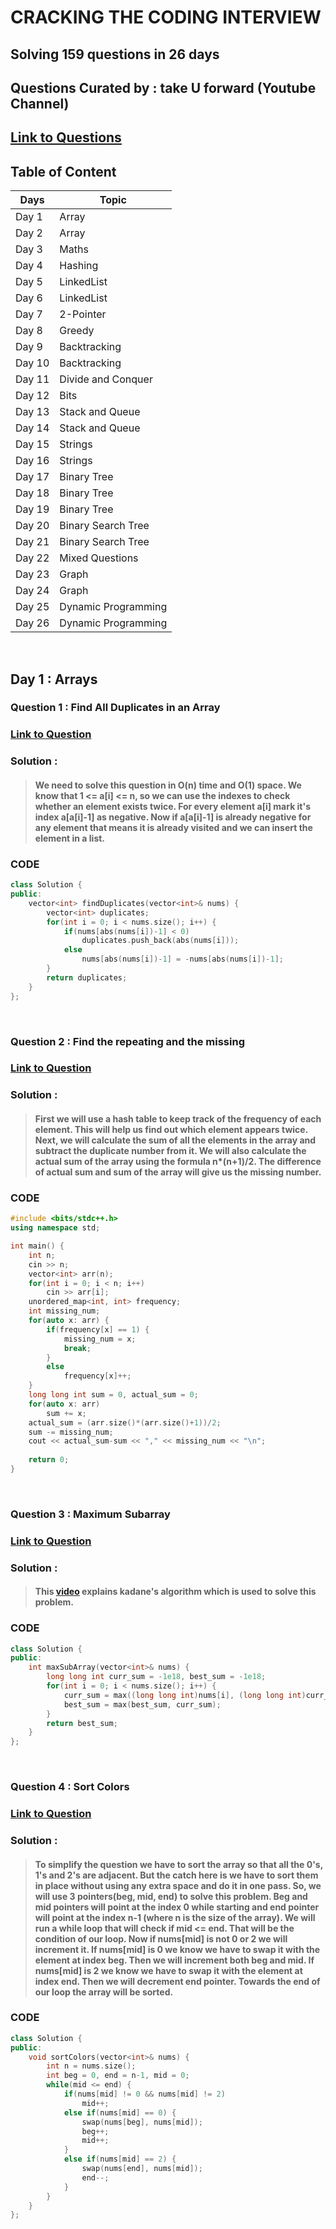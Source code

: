 # CRACKING  THE CODING INTERVIEW

## Solving 159 questions in 26 days
## Questions Curated by : take U forward (Youtube Channel)
## [Link to Questions](https://docs.google.com/document/d/1SM92efk8oDl8nyVw8NHPnbGexTS9W-1gmTEYfEurLWQ/edit)

## Table of Content
 
| Days       | Topic               |
|------------|---------------------|        
| Day 1      | Array               |
| Day 2      | Array               |
| Day 3      | Maths               |
| Day 4      | Hashing             |
| Day 5      | LinkedList          |
| Day 6      | LinkedList          |
| Day 7      | 2-Pointer           |
| Day 8      | Greedy              |
| Day 9      | Backtracking        |
| Day 10     | Backtracking        |
| Day 11     | Divide and Conquer  |
| Day 12     | Bits                |
| Day 13     | Stack and Queue     |
| Day 14     | Stack and Queue     |
| Day 15     | Strings             |
| Day 16     | Strings             |
| Day 17     | Binary Tree         |
| Day 18     | Binary Tree         |
| Day 19     | Binary Tree         |
| Day 20     | Binary Search Tree  |
| Day 21     | Binary Search Tree  |
| Day 22     | Mixed Questions     |
| Day 23     | Graph               |
| Day 24     | Graph               |
| Day 25     | Dynamic Programming |
| Day 26     | Dynamic Programming |

<br/>

## Day 1 : Arrays

### Question 1 : Find All Duplicates in an Array
### [Link to Question](https://leetcode.com/problems/find-all-duplicates-in-an-array/)

### Solution : 
> #### We need to solve this question in O(n) time and O(1) space. We know that 1 <= a[i] <= n, so we can use the indexes to check whether an element exists twice. For every element a[i] mark it's index a[a[i]-1] as negative. Now if a[a[i]-1] is already negative for any element that means it is already visited and we can insert the element in a list.
### **CODE**
```c++
class Solution {
public:
    vector<int> findDuplicates(vector<int>& nums) {
        vector<int> duplicates;
        for(int i = 0; i < nums.size(); i++) {
            if(nums[abs(nums[i])-1] < 0)
                duplicates.push_back(abs(nums[i]));
            else
                nums[abs(nums[i])-1] = -nums[abs(nums[i])-1];
        }
        return duplicates;
    }
};
```
<br/>

### Question 2 : Find the repeating and the missing
### [Link to Question](https://www.hackerrank.com/contests/kcertc/challenges/find-the-repeating-and-the-missing/problem)

### Solution :
> #### First we will use a hash table to keep track of the frequency of each element. This will help us find out which element appears twice. Next, we will calculate the sum of all the elements in the array and subtract the duplicate number from it. We will also calculate the actual sum of the array using the formula n*(n+1)/2. The difference of actual sum and sum of the array will give us the missing number. 

### **CODE**
```c++
#include <bits/stdc++.h>
using namespace std;

int main() { 
    int n;
    cin >> n;
    vector<int> arr(n);
    for(int i = 0; i < n; i++)
        cin >> arr[i];
    unordered_map<int, int> frequency;
    int missing_num;
    for(auto x: arr) {
        if(frequency[x] == 1) {
            missing_num = x;
            break;
        }
        else 
            frequency[x]++;
    }
    long long int sum = 0, actual_sum = 0;
    for(auto x: arr)
        sum += x;
    actual_sum = (arr.size()*(arr.size()+1))/2;
    sum -= missing_num;
    cout << actual_sum-sum << "," << missing_num << "\n";
    
    return 0;
}
```
<br/>

### Question 3 : Maximum Subarray
### [Link to Question](https://leetcode.com/problems/maximum-subarray/)

### Solution : 
> #### This [video](https://www.youtube.com/watch?v=86CQq3pKSUw) explains kadane's algorithm which is used to solve this problem.  

### **CODE**
```c++
class Solution {
public:
    int maxSubArray(vector<int>& nums) {
        long long int curr_sum = -1e18, best_sum = -1e18;
        for(int i = 0; i < nums.size(); i++) {
            curr_sum = max((long long int)nums[i], (long long int)curr_sum+nums[i]);
            best_sum = max(best_sum, curr_sum);
        }
        return best_sum;
    }
};
```
<br/>

### Question 4 : Sort Colors
### [Link to Question](https://leetcode.com/problems/sort-colors/)

### Solution : 
> #### To simplify the question we have to sort the array so that all the 0's, 1's and 2's are adjacent. But the catch here is we have to sort them in place without using any extra space and do it in one pass. So, we will use 3 pointers(beg, mid, end) to solve this problem. Beg and mid pointers will point at the index 0 while starting and end pointer will point at the index n-1 (where n is the size of the array). We will run a while loop that will check if mid <= end. That will be the condition of our loop. Now if nums[mid] is not 0 or 2 we will increment it. If nums[mid] is 0 we know we have to swap it with the element at index beg. Then we will increment both beg and mid. If nums[mid] is 2 we know we have to swap it with the element at index end. Then we will decrement end pointer. Towards the end of our loop the array will be sorted.

### **CODE**
```c++
class Solution {
public:
    void sortColors(vector<int>& nums) {
        int n = nums.size();
        int beg = 0, end = n-1, mid = 0;
        while(mid <= end) {
            if(nums[mid] != 0 && nums[mid] != 2)
                mid++;
            else if(nums[mid] == 0) {
                swap(nums[beg], nums[mid]);
                beg++;
                mid++;
            }
            else if(nums[mid] == 2) {
                swap(nums[end], nums[mid]);
                end--;
            }
        }
    }
};
```

